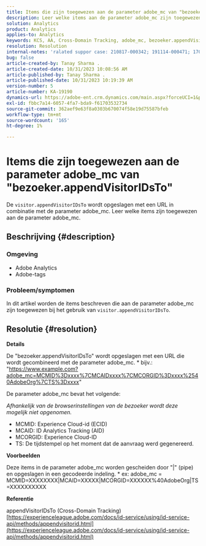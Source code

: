 ```yaml
---
title: Items die zijn toegewezen aan de parameter adobe_mc van "bezoeker.appendVisitorIDsTo"
description: Leer welke items aan de parameter adobe_mc zijn toegewezen wanneer u "bezoeker.appendVisitorIDsTo" gebruikt.
solution: Analytics
product: Analytics
applies-to: Analytics
keywords: KCS, AA, Cross-Domain Tracking, adobe_mc, bezoeker.appendVisitorIDsTo
resolution: Resolution
internal-notes: 'ralated suppor case: 210817-000342; 191114-000471; 170123-000011; 220408-000014'
bug: false
article-created-by: Tanay Sharma .
article-created-date: 10/31/2023 10:08:56 AM
article-published-by: Tanay Sharma .
article-published-date: 10/31/2023 10:19:39 AM
version-number: 5
article-number: KA-19190
dynamics-url: https://adobe-ent.crm.dynamics.com/main.aspx?forceUCI=1&pagetype=entityrecord&etn=knowledgearticle&id=34b58e7a-d577-ee11-8179-6045bd006149
exl-id: fbbc7a14-6057-4fa7-bda9-f61703532734
source-git-commit: 362aef9e63f8a0303b670074f58e19d75587bfeb
workflow-type: tm+mt
source-wordcount: '165'
ht-degree: 1%

---
```


# Items die zijn toegewezen aan de parameter adobe_mc van &quot;bezoeker.appendVisitorIDsTo&quot;


De `visitor.appendVisitorIDsTo` wordt opgeslagen met een URL in combinatie met de parameter adobe_mc. Leer welke items zijn toegewezen aan de parameter adobe_mc.

## Beschrijving {#description}


### Omgeving

- Adobe Analytics
- Adobe-tags


### Probleem/symptomen

In dit artikel worden de items beschreven die aan de parameter adobe_mc zijn toegewezen bij het gebruik van `visitor.appendVisitorIDsTo`.


## Resolutie {#resolution}


<b>Details</b>

De &quot;bezoeker.appendVisitorIDsTo&quot; wordt opgeslagen met een URL die wordt gecombineerd met de parameter adobe_mc.
\* bijv.: &quot;https://www.example.com?adobe_mc=MCMID%3Dxxxx%7CMCAIDxxxx%7CMCORGID%3Dxxxx%2540AdobeOrg%7CTS%3Dxxxx&quot;

De parameter adobe_mc bevat het volgende:

*Afhankelijk van de browserinstellingen van de bezoeker wordt deze mogelijk niet opgenomen.*

- MCMID: Experience Cloud-id (ECID)
- MCAID: ID Analytics Tracking (AID)
- MCORGID: Experience Cloud-ID
- TS: De tijdstempel op het moment dat de aanvraag werd gegenereerd.


<b>Voorbeelden</b>

Deze items in de parameter adobe_mc worden gescheiden door &quot;|&quot; (pipe) en opgeslagen in een gecodeerde indeling.
\* ex: adobe_mc = MCMID=XXXXXXXX|MCAID=XXXXX|MCORGID=XXXXXX%40AdobeOrg|TS=XXXXXXXXXX

<b>Referentie</b>

appendVisitorIDsTo (Cross-Domain Tracking)
[https://experienceleague.adobe.com/docs/id-service/using/id-service-api/methods/appendvisitorid.html](https://experienceleague.adobe.com/docs/id-service/using/id-service-api/methods/appendvisitorid.html)
